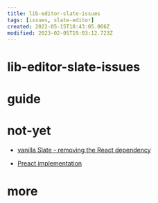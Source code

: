 ```yaml
---
title: lib-editor-slate-issues
tags: [issues, slate-editor]
created: 2022-05-15T18:43:05.066Z
modified: 2023-02-05T19:03:12.723Z
---
```


# lib-editor-slate-issues

# guide

# not-yet
- [vanilla Slate - removing the React dependency](https://github.com/ianstormtaylor/slate/issues/4302)

- [Preact implementation](https://github.com/ianstormtaylor/slate/issues/2599)
# more
